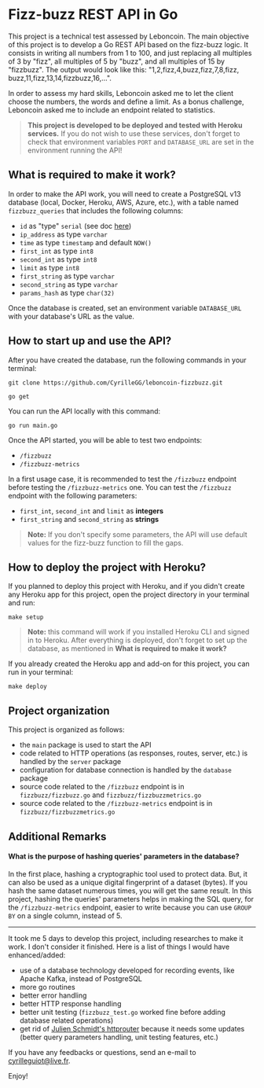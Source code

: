 # Fizz-buzz REST API in Go

This project is a technical test assessed by Leboncoin. The main 
objective of this project is to develop a Go REST API based on 
the fizz-buzz logic. It consists in writing all numbers from 1 to 
100, and just replacing all multiples of 3 by "fizz", all 
multiples of 5 by "buzz", and all multiples of 15 by "fizzbuzz".
The output would look like this: "1,2,fizz,4,buzz,fizz,7,8,fizz,
buzz,11,fizz,13,14,fizzbuzz,16,...".

In order to assess my hard skills, Leboncoin asked me to let 
the client choose the numbers, the words and define a limit. As a
bonus challenge, Leboncoin asked me to include an endpoint 
related to statistics.

> **This project is developed to be deployed and tested with 
Heroku services.** If you do not wish to use these services, 
don't forget to check that environment variables `PORT` and
`DATABASE_URL` are set in the environment running the API!


## What is required to make it work?

In order to make the API work, you will need to create a 
PostgreSQL v13 database (local, Docker, Heroku, AWS, Azure, 
etc.), with a table named `fizzbuzz_queries` that includes the 
following columns:

- `id` as "type" `serial` (see doc [here](https://www.postgresql.org/docs/13/datatype-numeric.html#DATATYPE-SERIAL))
- `ip_address` as type `varchar`
- `time` as type `timestamp` and default `NOW()`
- `first_int` as type `int8`
- `second_int` as type `int8`
- `limit` as type `int8`
- `first_string` as type `varchar`
- `second_string` as type `varchar`
- `params_hash` as type `char(32)`

Once the database is created, set an environment variable 
`DATABASE_URL` with your database's URL as the value.


## How to start up and use the API?

After you have created the database, run the following commands 
in your terminal:

    git clone https://github.com/CyrilleGG/leboncoin-fizzbuzz.git
    
    go get

You can run the API locally with this command:

    go run main.go

Once the API started, you will be able to test two endpoints:

- `/fizzbuzz`
- `/fizzbuzz-metrics`

In a first usage case, it is recommended to test the `/fizzbuzz` 
endpoint before testing the `/fizzbuzz-metrics` one. You can 
test the `/fizzbuzz` endpoint with the following parameters:

- `first_int`, `second_int` and `limit` as **integers**
- `first_string` and `second_string` as **strings**

> **Note:** If you don't specify some parameters, the API will 
> use default values for the fizz-buzz function to fill the gaps.


## How to deploy the project with Heroku?

If you planned to deploy this project with Heroku, and if you 
didn't create any Heroku app for this project, open the project 
directory in your terminal and run:

    make setup

> **Note:** this command will work if you installed Heroku CLI 
> and signed in to Heroku. After everything is deployed, don't
> forget to set up the database, as mentioned in **What is 
> required to make it work?**

If you already created the Heroku app and add-on for this 
project, you can run in your terminal:

    make deploy


## Project organization

This project is organized as follows:

- the `main` package is used to start the API
- code related to HTTP operations (as responses, routes, server, 
etc.) is handled by the `server` package
- configuration for database connection is handled by the 
`database` package
- source code related to the `/fizzbuzz` endpoint is in 
`fizzbuzz/fizzbuzz.go` and `fizzbuzz/fizzbuzzmetrics.go`
- source code related to the `/fizzbuzz-metrics` endpoint is in 
`fizzbuzz/fizzbuzzmetrics.go`

## Additional Remarks

#### What is the purpose of hashing queries' parameters in the database?

In the first place, hashing a cryptographic tool used to 
protect data. But, it can also be used as a unique digital 
fingerprint of a dataset (bytes). If you hash the same dataset 
numerous times, you will get the same result. In this project, 
hashing the queries' parameters helps in making the SQL query, 
for the `/fizzbuzz-metrics` endpoint, easier to write because you 
can use `GROUP BY` on a single column, instead of 5.

---

It took me 5 days to develop this project, including researches 
to make it work. I don't consider it finished. Here is a list of 
things I would have enhanced/added:

- use of a database technology developed for recording events, 
like Apache Kafka, instead of PostgreSQL
- more go routines
- better error handling
- better HTTP response handling
- better unit testing (`fizzbuzz_test.go` worked fine before 
adding database related operations)
- get rid of [Julien Schmidt's httprouter](https://github.com/julienschmidt/httprouter) 
because it needs some updates (better query parameters handling, 
unit testing features, etc.)

If you have any feedbacks or questions, send an e-mail to <cyrilleguiot@live.fr>.

Enjoy!